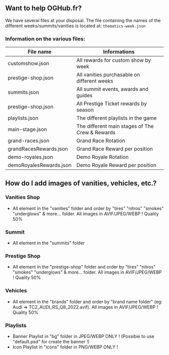 ## Want to help OGHub.fr?

We have several files at your disposal. The file containing the names of the different weeks/summits/vanities is located at: ``thematics-week.json``

### Information on the various files:
|File name|Informations  |
|--|--|
| customshow.json | All rewards for custom show by week |
| prestige-shop.json | All vanities purchasable on different weeks |
| summits.json | All summit events, awards and guides |
| prestige-shop.json | All Prestige Ticket rewards by season |
| playlists.json | The different playlists in the game |
| main-stage.json | The different main stages of The Crew & Rewards |
| grand-races.json | Grand Race Rotation |
| grandRacesRewards.json | Grand Race Reward per position |
| demo-royales.json | Demo Royale Rotation |
| demoRoyalesRewards.json | Demo Royale Reward per position |

## How do I add images of vanities, vehicles, etc.?
### Vanities Shop
- All element in the "vanities" folder and order by "tires" "nitros" "smokes" "underglows" & more... folder. All images in AVIF/JPEG/WEBP ! Quality 50%

### Summit
- All element in the "summits" folder

### Prestige Shop
- All element in the "prestige-shop" folder and order by "tires" "nitros" "smokes" "underglows" & more... folder. All images in AVIF/JPEG/WEBP ! Quality 50%

### Vehicles
- All element in the "brands" folder and order by "brand name folder" (eg: Audi => TC2_AUDI_RS_Q8_2022.avif). All images in AVIF/JPEG/WEBP ! Quality 50%

### Playlists
- Banner Playlist in "bg" folder in JPEG/WEBP ONLY ! (Possibie to use "default.psd" for create the banner !)
- Icon Playlist in "icons" folder in PNG/WEBP ONLY !
